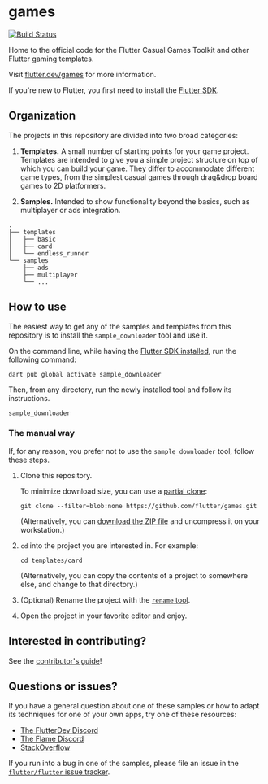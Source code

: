 # games

[![Build Status](https://github.com/flutter/games/actions/workflows/main.yml/badge.svg)](https://github.com/flutter/games/actions/workflows/main.yml)

Home to the official code for the Flutter Casual Games Toolkit 
and other Flutter gaming templates.

Visit [flutter.dev/games](https://flutter.dev/games) for more information.

If you're new to Flutter, you first need to install the 
[Flutter SDK](https://flutter.dev/).


## Organization

The projects in this repository are divided into two broad categories:

1. **Templates.** A small number of starting points for your game project.
   Templates are intended to give you a simple project structure
   on top of which you can build your game.
   They differ to accommodate different game types, 
   from the simplest casual games through drag&drop board games
   to 2D platformers.

2. **Samples.** Intended to show functionality beyond the basics,
   such as multiplayer or ads integration.


```text
.
├── templates
│   ├── basic
│   ├── card
│   └── endless_runner
└── samples
    ├── ads
    ├── multiplayer
    └── ...
```


## How to use

The easiest way to get any of the samples and templates from this repository
is to install the `sample_downloader` tool and use it.

On the command line, while having the 
[Flutter SDK installed](https://docs.flutter.dev/get-started/install),
run the following command:

```shell
dart pub global activate sample_downloader
```

Then, from any directory, run the newly installed tool
and follow its instructions.

```shell
sample_downloader
```

### The manual way

If, for any reason, you prefer not to use the `sample_downloader` tool,
follow these steps.

1. Clone this repository.

   To minimize download size, you can use a 
   [partial clone](https://github.blog/2020-12-21-get-up-to-speed-with-partial-clone-and-shallow-clone/):

   ```shell
   git clone --filter=blob:none https://github.com/flutter/games.git
   ```

   (Alternatively, you can 
   [download the ZIP file](https://github.com/flutter/games/archive/refs/heads/main.zip)
   and uncompress it on your workstation.)

2. `cd` into the project you are interested in. For example:

   ```shell
   cd templates/card
   ```

   (Alternatively, you can copy the contents of a project to somewhere else,
   and change to that directory.)

3. (Optional) Rename the project with the 
   [`rename` tool](https://pub.dev/packages/rename).

4. Open the project in your favorite editor and enjoy.


## Interested in contributing?

See the [contributor's guide](CONTRIBUTING.md)!


## Questions or issues?

If you have a general question about one of these samples or how to adapt its
techniques for one of your own apps, try one of these resources:

* [The FlutterDev Discord](https://discord.gg/rflutterdev)
* [The Flame Discord](https://discord.com/invite/pxrBmy4)
* [StackOverflow](https://stackoverflow.com/questions/tagged/flutter)

If you run into a bug in one of the samples, please file an issue in the
[`flutter/flutter` issue tracker](https://github.com/flutter/flutter/issues).
